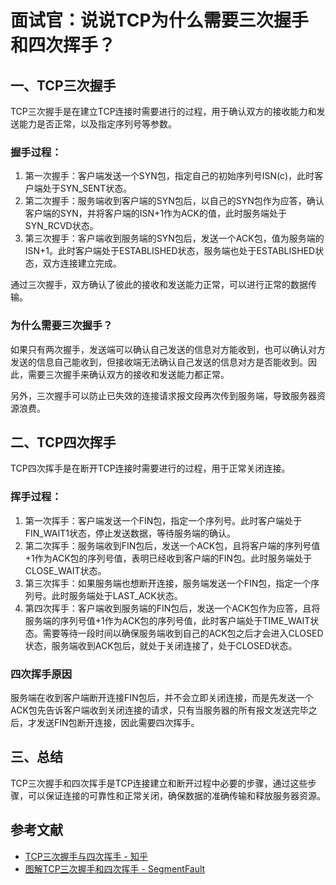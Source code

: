 # 面试官：说说TCP为什么需要三次握手和四次挥手？

## 一、TCP三次握手

TCP三次握手是在建立TCP连接时需要进行的过程，用于确认双方的接收能力和发送能力是否正常，以及指定序列号等参数。

### 握手过程：

1. 第一次握手：客户端发送一个SYN包，指定自己的初始序列号ISN(c)，此时客户端处于SYN_SENT状态。
2. 第二次握手：服务端收到客户端的SYN包后，以自己的SYN包作为应答，确认客户端的SYN，并将客户端的ISN+1作为ACK的值，此时服务端处于SYN_RCVD状态。
3. 第三次握手：客户端收到服务端的SYN包后，发送一个ACK包，值为服务端的ISN+1。此时客户端处于ESTABLISHED状态，服务端也处于ESTABLISHED状态，双方连接建立完成。

通过三次握手，双方确认了彼此的接收和发送能力正常，可以进行正常的数据传输。

### 为什么需要三次握手？

如果只有两次握手，发送端可以确认自己发送的信息对方能收到，也可以确认对方发送的信息自己能收到，但接收端无法确认自己发送的信息对方是否能收到。因此，需要三次握手来确认双方的接收和发送能力都正常。

另外，三次握手可以防止已失效的连接请求报文段再次传到服务端，导致服务器资源浪费。

## 二、TCP四次挥手

TCP四次挥手是在断开TCP连接时需要进行的过程，用于正常关闭连接。

### 挥手过程：

1. 第一次挥手：客户端发送一个FIN包，指定一个序列号。此时客户端处于FIN_WAIT1状态，停止发送数据，等待服务端的确认。
2. 第二次挥手：服务端收到FIN包后，发送一个ACK包，且将客户端的序列号值+1作为ACK包的序列号值，表明已经收到客户端的FIN包。此时服务端处于CLOSE_WAIT状态。
3. 第三次挥手：如果服务端也想断开连接，服务端发送一个FIN包，指定一个序列号。此时服务端处于LAST_ACK状态。
4. 第四次挥手：客户端收到服务端的FIN包后，发送一个ACK包作为应答，且将服务端的序列号值+1作为ACK包的序列号值，此时客户端处于TIME_WAIT状态。需要等待一段时间以确保服务端收到自己的ACK包之后才会进入CLOSED状态，服务端收到ACK包后，就处于关闭连接了，处于CLOSED状态。

### 四次挥手原因

服务端在收到客户端断开连接FIN包后，并不会立即关闭连接，而是先发送一个ACK包先告诉客户端收到关闭连接的请求，只有当服务器的所有报文发送完毕之后，才发送FIN包断开连接，因此需要四次挥手。

## 三、总结

TCP三次握手和四次挥手是TCP连接建立和断开过程中必要的步骤，通过这些步骤，可以保证连接的可靠性和正常关闭，确保数据的准确传输和释放服务器资源。

## 参考文献

- [TCP三次握手与四次挥手 - 知乎](https://zhuanlan.zhihu.com/p/53374516)
- [图解TCP三次握手和四次挥手 - SegmentFault](https://segmentfault.com/a/1190000020610336)
